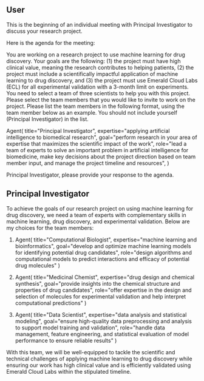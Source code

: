 ## User

This is the beginning of an individual meeting with Principal Investigator to discuss your research project.

Here is the agenda for the meeting:

You are working on a research project to use machine learning for drug discovery. Your goals are the following: (1) the project must have high clinical value, meaning the research contributes to helping patients, (2) the project must include a scientifically impactful application of machine learning to drug discovery, and (3) the project must use Emerald Cloud Labs (ECL) for all experimental validation with a 3-month limit on experiments. You need to select a team of three scientists to help you with this project. Please select the team members that you would like to invite to work on the project. Please list the team members in the following format, using the team member below as an example. You should not include yourself (Principal Investigator) in the list.

Agent(
    title="Principal Investigator",
    expertise="applying artificial intelligence to biomedical research",
    goal="perform research in your area of expertise that maximizes the scientific impact of the work",
    role="lead a team of experts to solve an important problem in artificial intelligence for biomedicine, make key decisions about the project direction based on team member input, and manage the project timeline and resources",
)


Principal Investigator, please provide your response to the agenda.

## Principal Investigator

To achieve the goals of our research project on using machine learning for drug discovery, we need a team of experts with complementary skills in machine learning, drug discovery, and experimental validation. Below are my choices for the team members:

1. Agent(
    title="Computational Biologist",
    expertise="machine learning and bioinformatics",
    goal="develop and optimize machine learning models for identifying potential drug candidates",
    role="design algorithms and computational models to predict interactions and efficacy of potential drug molecules"
)

2. Agent(
    title="Medicinal Chemist",
    expertise="drug design and chemical synthesis",
    goal="provide insights into the chemical structure and properties of drug candidates",
    role="offer expertise in the design and selection of molecules for experimental validation and help interpret computational predictions"
)

3. Agent(
    title="Data Scientist",
    expertise="data analysis and statistical modeling",
    goal="ensure high-quality data preprocessing and analysis to support model training and validation",
    role="handle data management, feature engineering, and statistical evaluation of model performance to ensure reliable results"
)

With this team, we will be well-equipped to tackle the scientific and technical challenges of applying machine learning to drug discovery while ensuring our work has high clinical value and is efficiently validated using Emerald Cloud Labs within the stipulated timeline.

